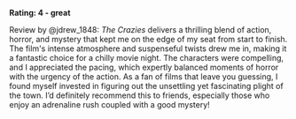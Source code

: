 **Rating: 4 - great**

Review by @jdrew_1848: *The Crazies* delivers a thrilling blend of action, horror, and mystery that kept me on the edge of my seat from start to finish. The film's intense atmosphere and suspenseful twists drew me in, making it a fantastic choice for a chilly movie night. The characters were compelling, and I appreciated the pacing, which expertly balanced moments of horror with the urgency of the action. As a fan of films that leave you guessing, I found myself invested in figuring out the unsettling yet fascinating plight of the town. I’d definitely recommend this to friends, especially those who enjoy an adrenaline rush coupled with a good mystery!
